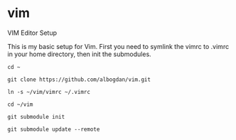# vim
VIM Editor Setup

This is my basic setup for Vim. First you need to symlink the vimrc to .vimrc in your home directory, then init the submodules.

`cd ~`

`git clone https://github.com/albogdan/vim.git`

`ln -s ~/vim/vimrc ~/.vimrc`

`cd ~/vim`

`git submodule init`

`git submodule update --remote`

